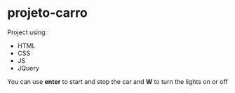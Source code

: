 # projeto-carro
Project using:
- HTML
- CSS
- JS
- JQuery

You can use **enter** to start and stop the car and **W** to turn the lights on or off 
